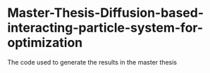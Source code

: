 # Master-Thesis-Diffusion-based-interacting-particle-system-for-optimization
The code used to generate the results in the master thesis 
